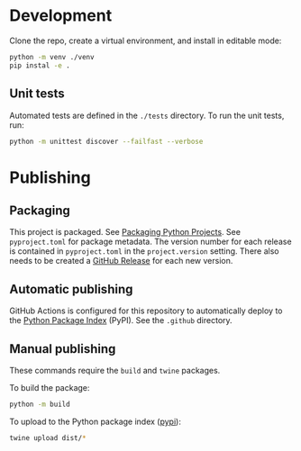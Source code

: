 # Development

Clone the repo, create a virtual environment, and install in editable mode:

```bash
python -m venv ./venv
pip instal -e .
```

## Unit tests

Automated tests are defined in the `./tests` directory. To run the unit tests, run:

```bash
python -m unittest discover --failfast --verbose
```

# Publishing

## Packaging

This project is packaged. See [Packaging Python Projects](https://packaging.python.org/en/latest/tutorials/packaging-projects/). See `pyproject.toml` for package metadata. The version number for each release is contained in `pyproject.toml` in the `project.version` setting. There also needs to be created a [GitHub Release](https://docs.github.com/en/repositories/releasing-projects-on-github/about-releases) for each new version.

## Automatic publishing

GitHub Actions is configured for this repository to automatically deploy to the [Python Package Index](https://pypi.org/) (PyPI). See the `.github` directory.

## Manual publishing

These commands require the `build` and `twine` packages.

To build the package:

```bash
python -m build
```

To upload to the Python package index ([pypi](https://pypi.org)):

```bash
twine upload dist/*
```

